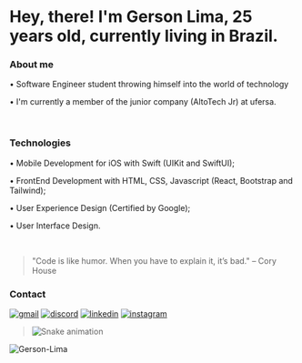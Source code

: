 <h1 align="left">Hey, there! I'm Gerson Lima, 25 years old, currently living in Brazil.</h1>

### About me

• Software Engineer student throwing himself into the world of technology

• I'm currently a member of the junior company (AltoTech Jr) at ufersa.

<br>

### Technologies

• Mobile Development for iOS with Swift (UIKit and SwiftUI);

• FrontEnd Development with HTML, CSS, Javascript (React, Bootstrap and Tailwind);

• User Experience Design (Certified by Google);

• User Interface Design.

<br>

>"Code is like humor. When you have to explain it, it’s bad." – Cory House



### Contact

[![gmail](https://img.shields.io/badge/Gmail-D14836?style=for-the-badge&logo=gmail&logoColor=white)](mailto:gersondouglas2011@gmail.com)
[![discord](https://img.shields.io/badge/Discord-7289DA?style=for-the-badge&logo=discord&logoColor=white)](https://discord.com/users/seu_id_aqui)
[![linkedin](https://img.shields.io/badge/LinkedIn-0077B5?style=for-the-badge&logo=linkedin&logoColor=white&logo=linkedin)](https://www.linkedin.com/in/gersonlima1/)
[![instagram](https://img.shields.io/badge/Instagram-E4405F?style=for-the-badge&logo=instagram&logoColor=white)](https://www.instagram.com/gersondlima/)

>![Snake animation](https://github.com/igor93araujo/rafaballerini/blob/output/github-contribution-grid-snake.svg)
 

<p align="left"> <img src="https://komarev.com/ghpvc/?username=Gerson-Lima" alt="Gerson-Lima" /> </p>



